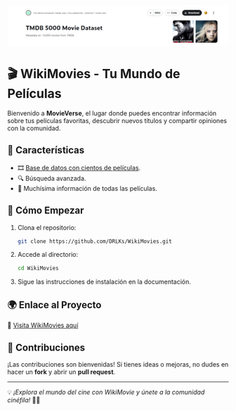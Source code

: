 ![Banner DataSet](assets/readme/banner.png)

# 🎬 WikiMovies - Tu Mundo de Películas

Bienvenido a **MovieVerse**, el lugar donde puedes encontrar información sobre tus películas favoritas, descubrir nuevos títulos y compartir opiniones con la comunidad.

## 📌 Características
- 🎞️ [Base de datos con cientos de películas](https://www.kaggle.com/datasets/tmdb/tmdb-movie-metadata?resource=download&select=tmdb_5000_movies.csv).
- 🔍 Búsqueda avanzada.
- 📖 Muchísima información de todas las películas.

## 🚀 Cómo Empezar
1. Clona el repositorio:
   ```bash
   git clone https://github.com/DRLKs/WikiMovies.git
   ```
2. Accede al directorio:
   ```bash
   cd WikiMovies
   ```
3. Sigue las instrucciones de instalación en la documentación.

## 🌍 Enlace al Proyecto
🔗 [Visita WikiMovies aquí]()

## 🤝 Contribuciones
¡Las contribuciones son bienvenidas! Si tienes ideas o mejoras, no dudes en hacer un **fork** y abrir un **pull request**.

---

💡 _¡Explora el mundo del cine con WikiMovie y únete a la comunidad cinéfila!_ 🎥🍿
